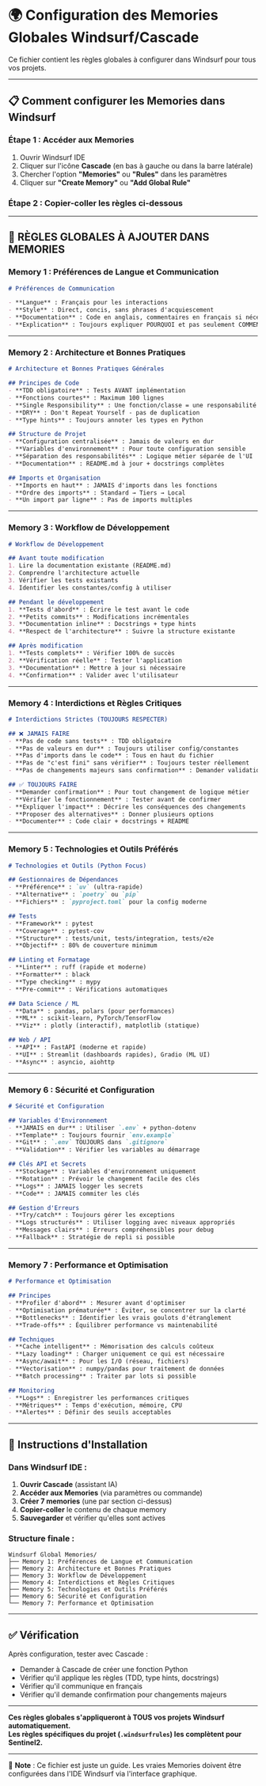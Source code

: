 # 🌍 Configuration des Memories Globales Windsurf/Cascade

Ce fichier contient les règles globales à configurer dans Windsurf pour tous vos projets.

---

## 📋 Comment configurer les Memories dans Windsurf

### **Étape 1 : Accéder aux Memories**
1. Ouvrir Windsurf IDE
2. Cliquer sur l'icône **Cascade** (en bas à gauche ou dans la barre latérale)
3. Chercher l'option **"Memories"** ou **"Rules"** dans les paramètres
4. Cliquer sur **"Create Memory"** ou **"Add Global Rule"**

### **Étape 2 : Copier-coller les règles ci-dessous**

---

## 🚀 RÈGLES GLOBALES À AJOUTER DANS MEMORIES

### **Memory 1 : Préférences de Langue et Communication**

```markdown
# Préférences de Communication

- **Langue** : Français pour les interactions
- **Style** : Direct, concis, sans phrases d'acquiescement
- **Documentation** : Code en anglais, commentaires en français si nécessaire
- **Explication** : Toujours expliquer POURQUOI et pas seulement COMMENT
```

---

### **Memory 2 : Architecture et Bonnes Pratiques**

```markdown
# Architecture et Bonnes Pratiques Générales

## Principes de Code
- **TDD obligatoire** : Tests AVANT implémentation
- **Fonctions courtes** : Maximum 100 lignes
- **Single Responsibility** : Une fonction/classe = une responsabilité
- **DRY** : Don't Repeat Yourself - pas de duplication
- **Type hints** : Toujours annoter les types en Python

## Structure de Projet
- **Configuration centralisée** : Jamais de valeurs en dur
- **Variables d'environnement** : Pour toute configuration sensible
- **Séparation des responsabilités** : Logique métier séparée de l'UI
- **Documentation** : README.md à jour + docstrings complètes

## Imports et Organisation
- **Imports en haut** : JAMAIS d'imports dans les fonctions
- **Ordre des imports** : Standard → Tiers → Local
- **Un import par ligne** : Pas de imports multiples
```

---

### **Memory 3 : Workflow de Développement**

```markdown
# Workflow de Développement

## Avant toute modification
1. Lire la documentation existante (README.md)
2. Comprendre l'architecture actuelle
3. Vérifier les tests existants
4. Identifier les constantes/config à utiliser

## Pendant le développement
1. **Tests d'abord** : Écrire le test avant le code
2. **Petits commits** : Modifications incrémentales
3. **Documentation inline** : Docstrings + type hints
4. **Respect de l'architecture** : Suivre la structure existante

## Après modification
1. **Tests complets** : Vérifier 100% de succès
2. **Vérification réelle** : Tester l'application
3. **Documentation** : Mettre à jour si nécessaire
4. **Confirmation** : Valider avec l'utilisateur
```

---

### **Memory 4 : Interdictions et Règles Critiques**

```markdown
# Interdictions Strictes (TOUJOURS RESPECTER)

## ❌ JAMAIS FAIRE
- **Pas de code sans tests** : TDD obligatoire
- **Pas de valeurs en dur** : Toujours utiliser config/constantes
- **Pas d'imports dans le code** : Tous en haut du fichier
- **Pas de "c'est fini" sans vérifier** : Toujours tester réellement
- **Pas de changements majeurs sans confirmation** : Demander validation

## ✅ TOUJOURS FAIRE
- **Demander confirmation** : Pour tout changement de logique métier
- **Vérifier le fonctionnement** : Tester avant de confirmer
- **Expliquer l'impact** : Décrire les conséquences des changements
- **Proposer des alternatives** : Donner plusieurs options
- **Documenter** : Code clair + docstrings + README
```

---

### **Memory 5 : Technologies et Outils Préférés**

```markdown
# Technologies et Outils (Python Focus)

## Gestionnaires de Dépendances
- **Préférence** : `uv` (ultra-rapide)
- **Alternative** : `poetry` ou `pip`
- **Fichiers** : `pyproject.toml` pour la config moderne

## Tests
- **Framework** : pytest
- **Coverage** : pytest-cov
- **Structure** : tests/unit, tests/integration, tests/e2e
- **Objectif** : 80% de couverture minimum

## Linting et Formatage
- **Linter** : ruff (rapide et moderne)
- **Formatter** : black
- **Type checking** : mypy
- **Pre-commit** : Vérifications automatiques

## Data Science / ML
- **Data** : pandas, polars (pour performances)
- **ML** : scikit-learn, PyTorch/TensorFlow
- **Viz** : plotly (interactif), matplotlib (statique)

## Web / API
- **API** : FastAPI (moderne et rapide)
- **UI** : Streamlit (dashboards rapides), Gradio (ML UI)
- **Async** : asyncio, aiohttp
```

---

### **Memory 6 : Sécurité et Configuration**

```markdown
# Sécurité et Configuration

## Variables d'Environnement
- **JAMAIS en dur** : Utiliser `.env` + python-dotenv
- **Template** : Toujours fournir `env.example`
- **Git** : `.env` TOUJOURS dans `.gitignore`
- **Validation** : Vérifier les variables au démarrage

## Clés API et Secrets
- **Stockage** : Variables d'environnement uniquement
- **Rotation** : Prévoir le changement facile des clés
- **Logs** : JAMAIS logger les secrets
- **Code** : JAMAIS commiter les clés

## Gestion d'Erreurs
- **Try/catch** : Toujours gérer les exceptions
- **Logs structurés** : Utiliser logging avec niveaux appropriés
- **Messages clairs** : Erreurs compréhensibles pour debug
- **Fallback** : Stratégie de repli si possible
```

---

### **Memory 7 : Performance et Optimisation**

```markdown
# Performance et Optimisation

## Principes
- **Profiler d'abord** : Mesurer avant d'optimiser
- **Optimisation prématurée** : Éviter, se concentrer sur la clarté
- **Bottlenecks** : Identifier les vrais goulots d'étranglement
- **Trade-offs** : Équilibrer performance vs maintenabilité

## Techniques
- **Cache intelligent** : Mémorisation des calculs coûteux
- **Lazy loading** : Charger uniquement ce qui est nécessaire
- **Async/await** : Pour les I/O (réseau, fichiers)
- **Vectorisation** : numpy/pandas pour traitement de données
- **Batch processing** : Traiter par lots si possible

## Monitoring
- **Logs** : Enregistrer les performances critiques
- **Métriques** : Temps d'exécution, mémoire, CPU
- **Alertes** : Définir des seuils acceptables
```

---

## 🎯 Instructions d'Installation

### **Dans Windsurf IDE :**

1. **Ouvrir Cascade** (assistant IA)
2. **Accéder aux Memories** (via paramètres ou commande)
3. **Créer 7 memories** (une par section ci-dessus)
4. **Copier-coller** le contenu de chaque memory
5. **Sauvegarder** et vérifier qu'elles sont actives

### **Structure finale :**

```
Windsurf Global Memories/
├── Memory 1: Préférences de Langue et Communication
├── Memory 2: Architecture et Bonnes Pratiques
├── Memory 3: Workflow de Développement
├── Memory 4: Interdictions et Règles Critiques
├── Memory 5: Technologies et Outils Préférés
├── Memory 6: Sécurité et Configuration
└── Memory 7: Performance et Optimisation
```

---

## ✅ Vérification

Après configuration, tester avec Cascade :
- Demander à Cascade de créer une fonction Python
- Vérifier qu'il applique les règles (TDD, type hints, docstrings)
- Vérifier qu'il communique en français
- Vérifier qu'il demande confirmation pour changements majeurs

---

**Ces règles globales s'appliqueront à TOUS vos projets Windsurf automatiquement.**  
**Les règles spécifiques du projet (`.windsurfrules`) les complètent pour Sentinel2.**

---

📝 **Note** : Ce fichier est juste un guide. Les vraies Memories doivent être configurées dans l'IDE Windsurf via l'interface graphique.

